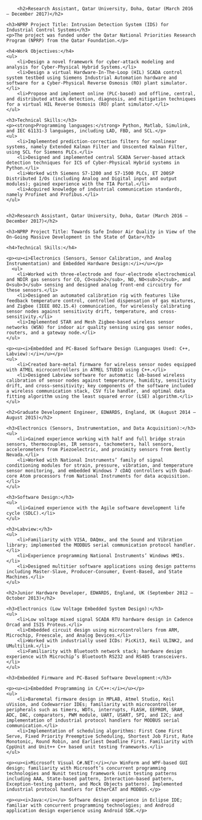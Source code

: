 <html lang="en">
<head>
    <meta charset="UTF-8">
    <title>Work Experience - H. M. Sabbir Ahmad</title>
</head>
<body>

        <h2>Research Assistant, Qatar University, Doha, Qatar (March 2016 – December 2017)</h2>

    <h3>NPRP Project Title: Intrusion Detection System (IDS) for Industrial Control Systems</h3>
    <p>The project was funded under the Qatar National Priorities Research Program (NPRP) from the Qatar Foundation.</p>

    <h4>Work Objectives:</h4>
    <ul>
        <li>Design a novel framework for cyber-attack modeling and analysis for Cyber-Physical Hybrid Systems.</li>
        <li>Design a virtual Hardware-In-The-Loop (HIL) SCADA control system testbed using Siemens Industrial Automation hardware and software for a Cyber-Physical Reverse Osmosis (RO) plant simulator.</li>
        <li>Propose and implement online (PLC-based) and offline, central, and distributed attack detection, diagnosis, and mitigation techniques for a virtual HIL Reverse Osmosis (RO) plant simulator.</li>
    </ul>

    <h3>Technical Skills:</h3>
    <p><strong>Programming languages:</strong> Python, Matlab, Simulink, and IEC 61131-3 languages, including LAD, FBD, and SCL.</p>
    <ul>
        <li>Implemented prediction-correction filters for nonlinear systems, namely Extended Kalman Filter and Unscented Kalman Filter, using SCL for Siemens PLCs.</li>
        <li>Designed and implemented central SCADA Server-based attack detection techniques for ICS of Cyber-Physical Hybrid systems in Python.</li>
        <li>Worked with Siemens S7-1200 and S7-1500 PLCs, ET 200SP Distributed I/Os (including Analog and Digital input and output modules); gained experience with the TIA Portal.</li>
        <li>Acquired knowledge of industrial communication standards, namely Profinet and Profibus.</li>
    </ul>

    
    <h2>Research Assistant, Qatar University, Doha, Qatar (March 2016 – December 2017)</h2>

    <h3>NPRP Project Title: Towards Safe Indoor Air Quality in View of the On-Going Massive Development in the State of Qatar</h3>

    <h4>Technical Skills:</h4>

    <p><u><i>Electronics (Sensors, Sensor Calibration, and Analog Instrumentation) and Embedded Hardware Design:</i></u></p>
      <ul>
        <li>Worked with three-electrode and four-electrode electrochemical and NDIR gas sensors for CO, CO<sub>2</sub>, NO, NO<sub>2</sub>, and O<sub>3</sub> sensing and designed analog front-end circuitry for these sensors.</li>
        <li>Designed an automated calibration rig with features like feedback temperature control, controlled dispensation of gas mixtures, and Zigbee (IEEE 802.15.4) communication, for wirelessly calibrating sensor nodes against sensitivity drift, temperature, and cross-sensitivity.</li>
        <li>Implemented STAR and Mesh Zigbee-based wireless sensor networks (WSN) for indoor air quality sensing using gas sensor nodes, routers, and a gateway node.</li>
    </ul>

    <p><u><i>Embedded and PC-Based Software Design (Languages Used: C++, Labview):</i></u></p>
    <ul>
        <li>Created bare-metal firmware for wireless sensor nodes equipped with ATMEL microcontrollers in ATMEL STUDIO using C++.</li>
        <li>Designed Labview software for automatic lab-based wireless calibration of sensor nodes against temperature, humidity, sensitivity drift, and cross-sensitivity; key components of the software included a wireless communication stack, CSV file handler, and optimal data fitting algorithm using the least squared error (LSE) algorithm.</li>
    </ul>

    <h2>Graduate Development Engineer, EDWARDS, England, UK (August 2014 – August 2015)</h2>

    <h3>Electronics (Sensors, Instrumentation, and Data Acquisition):</h3>
    <ul>
        <li>Gained experience working with half and full bridge strain sensors, thermocouples, IR sensors, tachometers, hall sensors, accelerometers from Piezoelectric, and proximity sensors from Bently Nevada.</li>
        <li>Worked with National Instruments’ family of signal conditioning modules for strain, pressure, vibration, and temperature sensor monitoring, and embedded Windows 7 cDAQ controllers with Quad-core Atom processors from National Instruments for data acquisition.</li>
    </ul>

    <h3>Software Design:</h3>
    <ul>
        <li>Gained experience with the Agile software development life cycle (SDLC).</li>
    </ul>

    <h3>Labview:</h3>
    <ul>
        <li>Familiarity with VISA, DAQmx, and the Sound and Vibration library; implemented the MODBUS serial communication protocol handler.</li>
        <li>Experience programming National Instruments’ Windows HMIs.</li>
        <li>Designed multitier software applications using design patterns including Master-Slave, Producer-Consumer, Event-Based, and State Machines.</li>
    </ul>

    <h2>Junior Hardware Developer, EDWARDS, England, UK (September 2012 – October 2013)</h2>

    <h3>Electronics (Low Voltage Embedded System Design):</h3>
    <ul>
        <li>Low voltage mixed signal SCADA RTU hardware design in Cadence Orcad and ISIS Proteus.</li>
        <li>Embedded circuit design using microcontrollers from ARM, Microchip, Freescale, and Analog Devices.</li>
        <li>Worked with industrially used ICDs: PicKit3, Keil ULINK2, and UMultilink.</li>
        <li>Familiarity with Bluetooth network stack; hardware design experience with Microchip’s Bluetooth RS232 and RS485 transceivers.</li>
    </ul>

    <h3>Embedded Firmware and PC-Based Software Development:</h3>

    <p><u><i>Embedded Programming in C/C++:</i></u></p>
    <ul>
        <li>Baremetal firmware design in MPLAB, Atmel Studio, Keil uVision, and Codewarrior IDEs; familiarity with microcontroller peripherals such as timers, WDTs, interrupts, FLASH, EEPROM, SRAM, ADC, DAC, comparators, PWM module, UART, USART, SPI, and I2C; and implementation of industrial protocol handlers for MODBUS serial communication.</li>
        <li>Implementation of scheduling algorithms: First Come First Serve, Fixed Priority Preemptive Scheduling, Shortest Job First, Rate Monotonic, Round Robin, and Earliest Deadline First. Familiarity with CppUnit and Unit++ C++ based unit testing frameworks.</li>
    </ul>

    <p><u><i>Microsoft Visual C#.NET:</i></u> WinForm and WPF-based GUI design; familiarity with Microsoft’s concurrent programming technologies and Nunit testing framework (unit testing patterns including AAA, State-based pattern, Interaction-based pattern, Exception-testing pattern, and Mock Objects pattern). Implemented industrial protocol handlers for EtherCAT and MODBUS.</p>

    <p><u><i>Java:</i></u> Software design experience in Eclipse IDE; familiar with concurrent programming technologies; and Android application design experience using Android SDK.</p>



</body>
</html>
